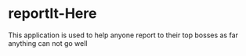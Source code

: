 # reportIt-Here
This application is used to help anyone report to their top bosses as far anything can not go well
